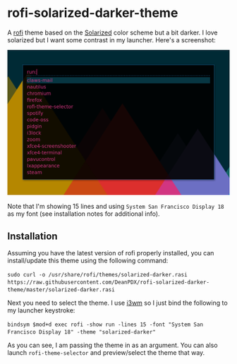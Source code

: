 # rofi-solarized-darker-theme
A [rofi](https://github.com/DaveDavenport/rofi) theme based on the [Solarized](http://ethanschoonover.com/solarized) color scheme but a bit darker. I love solarized but I want some contrast in my launcher. Here's a screenshot:

![Example](sample.png)

Note that I'm showing 15 lines and using `System San Francisco Display 18` as my font (see installation notes for additional info).

## Installation
Assuming you have the latest version of rofi properly installed, you can install/update this theme using the following command:

`sudo curl -o /usr/share/rofi/themes/solarized-darker.rasi https://raw.githubusercontent.com/DeanPDX/rofi-solarized-darker-theme/master/solarized-darker.rasi`

Next you need to select the theme. I use [i3wm](https://i3wm.org/) so I just bind the following to my launcher keystroke:

`bindsym $mod+d exec rofi -show run -lines 15 -font "System San Francisco Display 18" -theme "solarized-darker"`

As you can see, I am passing the theme in as an argument. You can also launch `rofi-theme-selector` and preview/select the theme that way.
